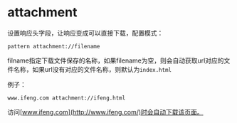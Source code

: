 # attachment

设置响应头字段，让响应变成可以直接下载，配置模式：

	pattern attachment://filename
	
filname指定下载文件保存的名称，如果filename为空，则会自动获取url对应的文件名称，如果url没有对应的文件名称，则默认为`index.html`

例子：

	www.ifeng.com attachment://ifeng.html
	
访问[www.ifeng.com](http://www.ifeng.com/)时会自动下载该页面。